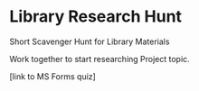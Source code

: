 # Library Research Hunt

Short Scavenger Hunt for Library Materials

Work together to start researching Project topic. 

\[link to MS Forms quiz\]

